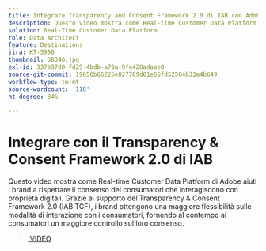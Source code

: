 ```yaml
---
title: Integrare Transparency and Consent Framework 2.0 di IAB con Adobe Real-time Customer Data Platform
description: Questo video mostra come Real-time Customer Data Platform di Adobe aiuti i brand a rispettare il consenso dei consumatori che interagiscono con proprietà digitali. Grazie al supporto del Transparency & Consent Framework 2.0 (IAB TCF), i brand ottengono una maggiore flessibilità sulle modalità di interazione con i consumatori, fornendo al contempo ai consumatori un maggiore controllo sul loro consenso.
solution: Real-Time Customer Data Platform
role: Data Architect
feature: Destinations
jira: KT-5950
thumbnail: 38346.jpg
exl-id: 337b97d0-fd29-4bdb-a79a-9fe428adaae8
source-git-commit: 19656b66225e827769d01e65fd52504b33a4b649
workflow-type: tm+mt
source-wordcount: '118'
ht-degree: 84%

---
```


# Integrare con il Transparency &amp; Consent Framework 2.0 di IAB

Questo video mostra come Real-time Customer Data Platform di Adobe aiuti i brand a rispettare il consenso dei consumatori che interagiscono con proprietà digitali. Grazie al supporto del Transparency &amp; Consent Framework 2.0 (IAB TCF), i brand ottengono una maggiore flessibilità sulle modalità di interazione con i consumatori, fornendo al contempo ai consumatori un maggiore controllo sul loro consenso.

>[!VIDEO](https://video.tv.adobe.com/v/38346?quality=12&learn=on)
